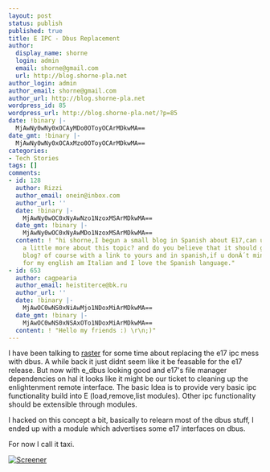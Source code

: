```yaml
---
layout: post
status: publish
published: true
title: E IPC - Dbus Replacement
author:
  display_name: shorne
  login: admin
  email: shorne@gmail.com
  url: http://blog.shorne-pla.net
author_login: admin
author_email: shorne@gmail.com
author_url: http://blog.shorne-pla.net
wordpress_id: 85
wordpress_url: http://blog.shorne-pla.net/?p=85
date: !binary |-
  MjAwNy0wNy0xOCAyMDo0OToyOCArMDkwMA==
date_gmt: !binary |-
  MjAwNy0wNy0xOCAxMzo0OToyOCArMDkwMA==
categories:
- Tech Stories
tags: []
comments:
- id: 128
  author: Rizzi
  author_email: onein@inbox.com
  author_url: ''
  date: !binary |-
    MjAwNy0wOC0xNyAwNzo1NzoxMSArMDkwMA==
  date_gmt: !binary |-
    MjAwNy0wOC0xNyAwMDo1NzoxMSArMDkwMA==
  content: ! "hi shorne,I begun a small blog in Spanish about E17,can u speak here
    a little more about this topic? and do you believe that it should give it in my
    blog? of course with a link to yours and in spanish,if u donÂ´t mind.thanks!\r\nsorry
    for my english am Italian and I love the Spanish language."
- id: 653
  author: cagpearia
  author_email: heistiterce@bk.ru
  author_url: ''
  date: !binary |-
    MjAwOC0wNS0xNiAwMjo1NDoxMiArMDkwMA==
  date_gmt: !binary |-
    MjAwOC0wNS0xNSAxOTo1NDoxMiArMDkwMA==
  content: ! "Hello my friends :) \r\n;)"
---
```

<p>I have been talking to <a href="http://www.rasterman.com">raster</a> for some time about replacing the e17 ipc mess with dbus.  A while back it just didnt seem like it be feasable for the e17 release. But now with e_dbus looking good and e17's file manager dependencies on hal it looks like it might be our ticket to cleaning up the enlightenment remote interface.  The basic Idea is to provide very basic ipc functionality build into E (load,remove,list modules).  Other ipc functionality should be extensible through modules.</p>
<p>I hacked on this concept a bit, basically to relearn most of the dbus stuff, I ended  up with a module which advertises some e17 interfaces on dbus.</p>
<p>For now I call it taxi.</p>
<p><a href="/wp-content/uploads/2007/07/dbus-01.png" title="Screener"><img src="/wp-content/uploads/2007/07/dbus-01.thumbnail.png" alt="Screener" /></a></p>
